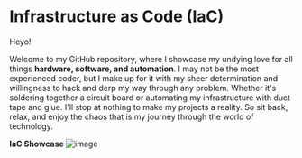 # Infrastructure as Code (IaC)

Heyo!

Welcome to my GitHub repository, where I showcase my undying love for all things **hardware, software, and automation**. I may not be the most experienced coder, but I make up for it with my sheer determination and willingness to hack and derp my way through any problem. Whether it's soldering together a circuit board or automating my infrastructure with duct tape and glue. I'll stop at nothing to make my projects a reality. So sit back, relax, and enjoy the chaos that is my journey through the world of technology.

**IaC Showcase**
![image](https://user-images.githubusercontent.com/114709902/214475663-afb683af-93a9-453a-82a9-3e4a4614e138.png)
